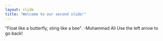 ```yaml
---
layout: slide
title: "Welcome to our second slide!"
---
```

"Float like a butterfly, sting like a bee". -Muhammad Ali
Use the left arrow to go back!
